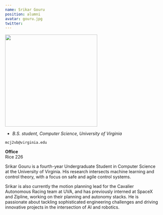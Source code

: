 ```yaml
---
name: Srikar Gouru
position: alumni
avatar: gouru.jpg
twitter:
---
```


<img width="300" src="{{site.baseurl}}/images/people/{{page.avatar}}" data-action="zoom">

- _B.S. student, Computer Science, University of Virginia_<br>

<i class="fa fa-envelope-o"></i> `mcj2vb@virginia.edu`

**Office**<br>
Rice 226

Srikar Gouru is a fourth-year Undergraduate Student in Computer Science at the University of Virginia. His research intersects machine learning and control theory, with a focus on safe and agile control systems.

Srikar is also currently the motion planning lead for the Cavalier Autonomous Racing team at UVA, and has previously interned at SpaceX and Zipline, working on their planning and autonomy stacks. He is passionate about tackling sophisticated engineering challenges and driving innovative projects in the intersection of AI and robotics.
